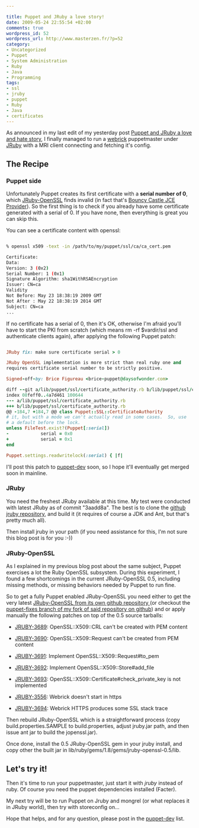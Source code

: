 ```yaml
--- 

title: Puppet and JRuby a love story!
date: 2009-05-24 22:55:54 +02:00
comments: true
wordpress_id: 52
wordpress_url: http://www.masterzen.fr/?p=52
category: 
- Uncategorized
- Puppet
- System Administration
- Ruby
- Java
- Programming
tags: 
- ssl
- jruby
- puppet
- Ruby
- Java
- certificates
---
```

As announced in my last edit of my yesterday post [Puppet and JRuby a love and hate story](http://www.masterzen.fr/2009/05/23/puppet-and-jruby-a-love-and-hate-story/), I finally managed to run a [webrick](http://www.webrick.org) puppetmaster under [JRuby](http://www.jruby.org) with a MRI client connecting and fetching it's config.
## The Recipe

### Puppet side

Unfortunately Puppet creates its first certificate with a **serial number of 0**, which [JRuby-OpenSSL](http://github.com/jruby/jruby-openssl/tree/master) finds invalid (in fact that's [Bouncy Castle JCE Provider](http://www.bouncycastle.org/java.html)). So the first thing is to check if you already have some certificate generated with a serial of 0. If you have none, then everything is great you can skip this.

You can see a certificate content with openssl:

``` bash

% openssl x509 -text -in /path/to/my/puppet/ssl/ca/ca_cert.pem

Certificate:
Data:
Version: 3 (0x2)
Serial Number: 1 (0x1)
Signature Algorithm: sha1WithRSAEncryption
Issuer: CN=ca
Validity
Not Before: May 23 18:38:19 2009 GMT
Not After : May 22 18:38:19 2014 GMT
Subject: CN=ca
...

```

If no certificate has a serial of 0, then it's OK, otherwise I'm afraid you'll have to start the PKI from scratch (which means rm -rf $vardir/ssl and authenticate clients again), after applying the following Puppet patch:

``` ruby

JRuby fix: make sure certificate serial > 0

JRuby OpenSSL implementation is more strict than real ruby one and
requires certificate serial number to be strictly positive.

Signed-off-by: Brice Figureau <brice-puppet@daysofwonder.com>

diff --git a/lib/puppet/ssl/certificate_authority.rb b/lib/puppet/ssl/certificate_authority.rb
index 08feff0..4a7d461 100644
--- a/lib/puppet/ssl/certificate_authority.rb
+++ b/lib/puppet/ssl/certificate_authority.rb
@@ -184,7 +184,7 @@ class Puppet::SSL::CertificateAuthority
# it, but with a mode we can't actually read in some cases.  So, use
# a default before the lock.
unless FileTest.exist?(Puppet[:serial])
-            serial = 0x0
+            serial = 0x1
end

Puppet.settings.readwritelock(:serial) { |f|

```

I'll post this patch to [puppet-dev](http://groups.google.com/group/puppet-dev) soon, so I hope it'll eventually get merged soon in mainline.
### JRuby

You need the freshest JRuby available at this time. My test were conducted with latest JRuby as of commit "3aadd8a". The best is to clone the [github jruby repository](http://github.com/jruby/jruby/tree/master), and build it (it requires of course a JDK and Ant, but that's pretty much all).

Then install jruby in your path (if you need assistance for this, I'm not sure this blog post is for you :-))
### JRuby-OpenSSL

As I explained in my previous blog post about the same subject, Puppet exercises a lot the Ruby OpenSSL subsystem. During this experiment, I found a few shortcomings in the current JRuby-OpenSSL 0.5, including missing methods, or missing behaviors needed by Puppet to run fine.

So to get a fully Puppet enabled JRuby-OpenSSL you need either to get the very latest [JRuby-OpenSSL from its own github repository ](http://github.com/jruby/jruby-openssl/tree/master)(or checkout the [puppet-fixes branch of my fork of said repository on github](http://github.com/masterzen/jruby-openssl/tree/puppet-fixes)) and or apply manually the following patches on top of the 0.5 source tarballs:

- [JRUBY-3689](http://jira.codehaus.org/browse/JRUBY-3689): OpenSSL::X509::CRL can't be created with PEM content

- [JRUBY-3690](http://jira.codehaus.org/browse/JRUBY-3690): OpenSSL::X509::Request can't be created from PEM content

- [JRUBY-3691](http://jira.codehaus.org/browse/JRUBY-3691): Implement OpenSSL::X509::Request#to_pem

- [JRUBY-3692](http://jira.codehaus.org/browse/JRUBY-3692): Implement OpenSSL::X509::Store#add_file

- [JRUBY-3693](http://jira.codehaus.org/browse/JRUBY-3693): OpenSSL::X509::Certificate#check_private_key is not implemented

- [JRUBY-3556](http://jira.codehaus.org/browse/JRUBY-3556): Webrick doesn't start in https

- [JRUBY-3694](http://jira.codehaus.org/browse/JRUBY-3694): Webrick HTTPS produces some SSL stack trace


Then rebuild JRuby-OpenSSL which is a straightforward process (copy build.properties.SAMPLE to build.properties, adjust jruby.jar path, and then issue ant jar to build the jopenssl.jar).

Once done, install the 0.5 JRuby-OpenSSL gem in your jruby install, and copy other the built jar in lib/ruby/gems/1.8/gems/jruby-openssl-0.5/lib.
## Let's try it!

Then it's time to run your puppetmaster, just start it with _jruby_ instead of ruby. Of course you need the puppet dependencies installed (Facter).

My next try will be to run Puppet on Jruby and mongrel (or what replaces it in JRuby world), then try with storeconfig on...

Hope that helps, and for any question, please post in the [puppet-dev](http://groups.google.com/group/puppet-dev) list.
